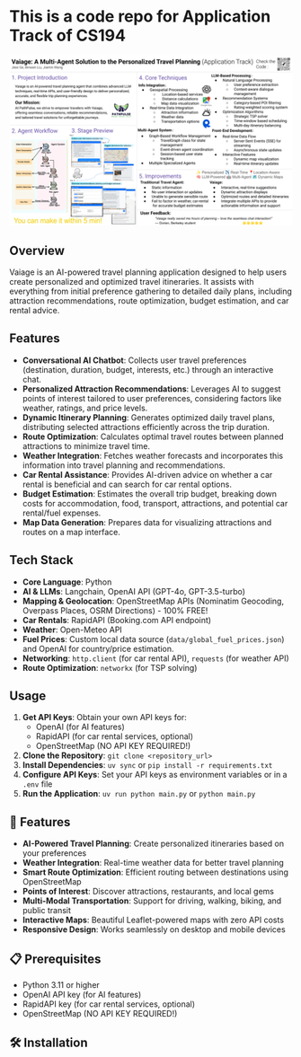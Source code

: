 # This is a code repo for Application Track of CS194

![poster](Vaiage.svg "poster")

## Overview

Vaiage is an AI-powered travel planning application designed to help users create personalized and optimized travel itineraries. It assists with everything from initial preference gathering to detailed daily plans, including attraction recommendations, route optimization, budget estimation, and car rental advice.

## Features

- **Conversational AI Chatbot**: Collects user travel preferences (destination, duration, budget, interests, etc.) through an interactive chat.
- **Personalized Attraction Recommendations**: Leverages AI to suggest points of interest tailored to user preferences, considering factors like weather, ratings, and price levels.
- **Dynamic Itinerary Planning**: Generates optimized daily travel plans, distributing selected attractions efficiently across the trip duration.
- **Route Optimization**: Calculates optimal travel routes between planned attractions to minimize travel time.
- **Weather Integration**: Fetches weather forecasts and incorporates this information into travel planning and recommendations.
- **Car Rental Assistance**: Provides AI-driven advice on whether a car rental is beneficial and can search for car rental options.
- **Budget Estimation**: Estimates the overall trip budget, breaking down costs for accommodation, food, transport, attractions, and potential car rental/fuel expenses.
- **Map Data Generation**: Prepares data for visualizing attractions and routes on a map interface.

## Tech Stack

- **Core Language**: Python
- **AI & LLMs**: Langchain, OpenAI API (GPT-4o, GPT-3.5-turbo)
- **Mapping & Geolocation**: OpenStreetMap APIs (Nominatim Geocoding, Overpass Places, OSRM Directions) - 100% FREE!
- **Car Rentals**: RapidAPI (Booking.com API endpoint)
- **Weather**: Open-Meteo API
- **Fuel Prices**: Custom local data source (`data/global_fuel_prices.json`) and OpenAI for country/price estimation.
- **Networking**: `http.client` (for car rental API), `requests` (for weather API)
- **Route Optimization**: `networkx` (for TSP solving)

## Usage

1.  **Get API Keys**: Obtain your own API keys for:
    *   OpenAI (for AI features)
    *   RapidAPI (for car rental services, optional)
    *   OpenStreetMap (NO API KEY REQUIRED!)
2.  **Clone the Repository**: `git clone <repository_url>`
3.  **Install Dependencies**: `uv sync` or `pip install -r requirements.txt`
4.  **Configure API Keys**: Set your API keys as environment variables or in a `.env` file
5.  **Run the Application**: `uv run python main.py` or `python main.py`

## 🚀 Features

- **AI-Powered Travel Planning**: Create personalized itineraries based on your preferences
- **Weather Integration**: Real-time weather data for better travel planning
- **Smart Route Optimization**: Efficient routing between destinations using OpenStreetMap
- **Points of Interest**: Discover attractions, restaurants, and local gems
- **Multi-Modal Transportation**: Support for driving, walking, biking, and public transit
- **Interactive Maps**: Beautiful Leaflet-powered maps with zero API costs
- **Responsive Design**: Works seamlessly on desktop and mobile devices

## 📋 Prerequisites

*   Python 3.11 or higher
*   OpenAI API key (for AI features)
*   RapidAPI key (for car rental services, optional)
*   OpenStreetMap (NO API KEY REQUIRED!)

## 🛠️ Installation
